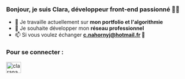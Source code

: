 <h3>Bonjour, je suis Clara, développeur front-end passionné 👩‍💻</h3>

- 🔭 Je travaille actuellement sur **mon portfolio et l'algorithmie**
- 🤝 Je souhaite développer mon **réseau professionnel**
- 📫 Si vous voulez échanger **c.nahornyj@hotmail.fr 📧**

<h3>Pour se connecter :</h3>
<p>
<a href="https://linkedin.com/in/claranahornyj" target="blank"><img align="center" src="https://raw.githubusercontent.com/rahuldkjain/github-profile-readme-generator/master/src/images/icons/Social/linked-in-alt.svg" alt="claranahornyj" height="30" width="40" /></a>
</p>

